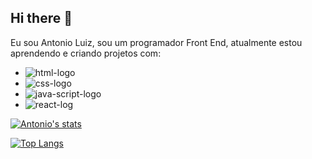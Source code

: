 ## Hi there 👋

Eu sou Antonio Luiz, sou um programador Front End, atualmente estou aprendendo e criando projetos com: 

  - <img src="https://img.shields.io/badge/HTML-239120?style=for-the-badge&logo=html5&logoColor=white" alt="html-logo"/>
  - <img src="https://img.shields.io/badge/CSS-239120?&style=for-the-badge&logo=css3&logoColor=white" alt="css-logo"/>
  - <img src="https://img.shields.io/badge/JavaScript-F7DF1E?style=for-the-badge&logo=javascript&logoColor=black" alt="java-script-logo"/>
  - <img src="https://img.shields.io/badge/React-20232A?style=for-the-badge&logo=react&logoColor=61DAFB" alt="react-log"/>


  [![Antonio's stats](https://github-readme-stats.vercel.app/api?username=AntonioLuiz-dev)](https://github.com/anuraghazra/github-readme-stats)

  [![Top Langs](https://github-readme-stats.vercel.app/api/top-langs/?username=AntonioLuiz-dev)](https://github.com/anuraghazra/github-readme-stats)
